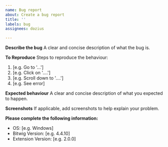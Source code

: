 ```yaml
---
name: Bug report
about: Create a bug report
title: ''
labels: bug
assignees: dozius

---
```


**Describe the bug**
A clear and concise description of what the bug is.

**To Reproduce**
Steps to reproduce the behaviour:
1. [e.g. Go to '...']
2. [e.g. Click on '....']
3. [e.g. Scroll down to '....']
4. [e.g. See error]

**Expected behaviour**
A clear and concise description of what you expected to happen.

**Screenshots**
If applicable, add screenshots to help explain your problem.

**Please complete the following information:**
 - OS: [e.g. Windows]
 - Bitwig Version: [e.g. 4.4.10]
 - Extension Version: [e.g. 2.0.0]
